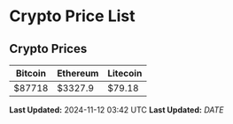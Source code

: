 # Crypto Price List

## Crypto Prices
| Bitcoin | Ethereum | Litecoin |
| ------- | -------- | -------- |
| $87718 | $3327.9 | $79.18 |
**Last Updated:** 2024-11-12 03:42 UTC
**Last Updated:** $DATE$
